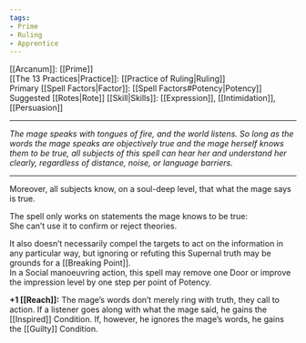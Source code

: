 ```yaml
---
tags:
- Prime
- Ruling
- Apprentice
---
```


[[Arcanum]]: [[Prime]]\
[[The 13 Practices|Practice]]: [[Practice of Ruling|Ruling]]\
Primary [[Spell Factors|Factor]]: [[Spell Factors#Potency|Potency]]\
Suggested [[Rotes|Rote]] [[Skill|Skills]]: [[Expression]], [[Intimidation]], [[Persuasion]]

---

_The mage speaks with tongues of fire, and the world listens. So long as the words the mage speaks are objectively true and the mage herself knows them to be true, all subjects of this spell can hear her and understand her clearly, regardless of distance, noise, or language barriers._

---

Moreover, all subjects know, on a soul-deep level, that what the mage says is true. 

The spell only works on statements the mage knows to be true:\
She can’t use it to confirm or reject theories.

It also doesn’t necessarily compel the targets to act on the information in any particular way, but ignoring or refuting this Supernal truth may be grounds for a [[Breaking Point]].\
In a Social manoeuvring action, this spell may remove one Door or improve the impression level by one step per point of Potency.

**+1 [[Reach]]:** The mage’s words don’t merely ring with truth, they call to action. If a listener goes along with what the mage said, he gains the [[Inspired]] Condition. If, however, he ignores the mage’s words, he gains the [[Guilty]] Condition.